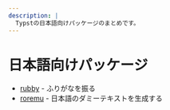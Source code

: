 ```yaml
---
description: |
  Typstの日本語向けパッケージのまとめです。
---
```


# 日本語向けパッケージ

- [rubby](https://typst.app/universe/package/rubby) - ふりがなを振る
- [roremu](https://typst.app/universe/package/roremu) - 日本語のダミーテキストを生成する
